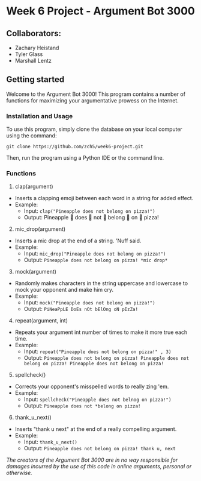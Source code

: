 # Week 6 Project - Argument Bot 3000

## Collaborators:

* Zachary Heistand
* Tyler Glass
* Marshall Lentz

## Getting started

Welcome to the Argument Bot 3000! This program contains a number of functions for maximizing your argumentative prowess on the Internet.

### Installation and Usage

To use this program, simply clone the database on your local computer using the command:

`git clone https://github.com/zch5/week6-project.git`

Then, run the program using a Python IDE or the command line.

### Functions

1. clap(argument)
  * Inserts a clapping emoji between each word in a string for added effect.
  * Example:
    * Input: `clap("Pineapple does not belong on pizza!")`
    * Output: Pineapple :clap: does :clap: not :clap: belong :clap: on :clap: pizza!
2. mic_drop(argument) 
  * Inserts a mic drop at the end of a string. 'Nuff said.
  * Example:
    * Input: `mic_drop("Pineapple does not belong on pizza!")`
    * Output: `Pineapple does not belong on pizza! *mic drop*`
3. mock(argument)
  * Randomly makes characters in the string uppercase and lowercase to mock your opponent and make him cry.
  * Example: 
    * Input: `mock("Pineapple does not belong on pizza!")`
    * Output: `PiNeaPpLE DoEs nOt bElOng oN pIzZa!`
4. repeat(argument, int)
  * Repeats your argument int number of times to make it more true each time.
  * Example:
    * Input: `repeat("Pineapple does not belong on pizza!" , 3)`
    * Output: `Pineapple does not belong on pizza! Pineapple does not belong on pizza! Pineapple does not belong on pizza!`
5. spellcheck()
  * Corrects your opponent's misspelled words to really zing 'em.
  * Example:
    * Input: `spellcheck("Pineapple does not belnog on pizza!")`
    * Output: `Pineapple does not *belong on pizza!`
6. thank_u_next()
  * Inserts "thank u next" at the end of a really compelling argument.
  * Example:
    * Input: `thank_u_next()`
    * Output: `Pineapple does not belong on pizza! thank u, next`

*The creators of the Argument Bot 3000 are in no way responsible for damages incurred by the use of this code in online arguments, personal or otherwise.*
